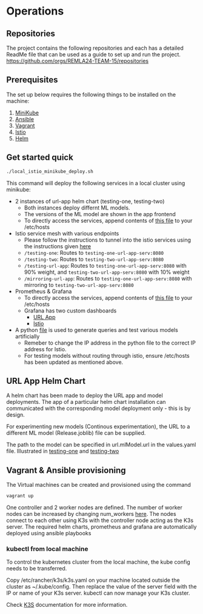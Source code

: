 # Operations

## Repositories
The project contains the following repositories and each has a detailed ReadMe file that can be used as a guide to set up and run the project. 
https://github.com/orgs/REMLA24-TEAM-15/repositories

## Prerequisites 
The set up below requires the following things to be installed on the machine:
1. [MiniKube](https://minikube.sigs.k8s.io/docs/start/?arch=%2Fwindows%2Fx86-64%2Fstable%2F.exe+download)
2. [Ansible](https://docs.ansible.com/ansible/latest/installation_guide/intro_installation.html)
3. [Vagrant](https://developer.hashicorp.com/vagrant/docs/installation)
4. [Istio](https://istio.io/latest/docs/setup/install/)
5. [Helm](https://helm.sh/docs/intro/install/)


## Get started quick
```sh
./local_istio_minikube_deploy.sh
```
This command will deploy the following services in a local cluster using minikube:
- 2 instances of url-app helm chart (testing-one, testing-two)
  - Both instances deploy differnt ML models.
  - The versions of the ML model are shown in the app frontend
  - To directly access the services, append contents of [this file](https://github.com/REMLA24-TEAM-15/Operation/blob/main/etc_hosts.txt) to your /etc/hosts
- Istio service mesh with various endpoints
  - Please follow the instructions to tunnel into the istio services using the instructions given [here](https://github.com/REMLA24-TEAM-15/Operation/blob/main/local_istio_minikube_deploy.sh)
  - `/testing-one`: Routes to `testing-one-url-app-serv:8080`
  - `/testing-two`: Routes to `testing-two-url-app-serv:8080`
  - `/testing-url-app`: Routes to `testing-one-url-app-serv:8080` with 90% weight, and `testing-two-url-app-serv:8080` with 10% weight
  - `/mirroring-url-app`: Routes to `testing-one-url-app-serv:8080` with mirroring to `testing-two-url-app-serv:8080`
- Prometheus & Grafana
  - To directly access the services, append contents of [this file](https://github.com/REMLA24-TEAM-15/Operation/blob/main/etc_hosts.txt) to your /etc/hosts
  - Grafana has two custom dashboards
    - [URL App](http://grafana-urlapp.local/d/_eX4mpl3/url-app-dashboard?orgId=1&refresh=5s)
    - [Istio](http://grafana-urlapp.local/d/G8wLrJIZk/istio-mesh-dashboard?orgId=1&var-datasource=prometheus)
- A python [file](https://github.com/REMLA24-TEAM-15/Operation/blob/main/query_generator.py) is used to generate queries and test various models artificially
  - Remeber to change the IP address in the python file to the correct IP address for Istio.
  - For testing models without routing through istio, ensure /etc/hosts has been updated as mentioned above.

## URL App Helm Chart
A helm chart has been made to deploy the URL app and model deployments. The app of a particular helm chart installation can communicated with the corresponding model deployment only - this is by design.

For experimenting new models (Continous experimentation), the URL to a different ML model (Release.joblib) file can be supplied.

The path to the model can be specified in url.mlModel.url in the values.yaml file. Illustrated in [testing-one](https://github.com/REMLA24-TEAM-15/Operation/blob/main/kubernetes/charts/testing-one-values.yaml) and [testing-two](https://github.com/REMLA24-TEAM-15/Operation/blob/main/kubernetes/charts/testing-two-values.yaml)

## Vagrant & Ansible provisioning
The Virtual machines can be created and provisioned using the command
```sh
vagrant up
```
One controller and 2 worker nodes are defined. The number of worker nodes can be increased by changing num_workers [here](https://github.com/REMLA24-TEAM-15/Operation/blob/main/Vagrantfile#L28). The nodes connect to each other using K3s with the controller node acting as the K3s server.
The required helm charts, prometheus and grafana are automatically deployed using ansible playbooks

### kubectl from local machine
To control the kubernetes cluster from the local machine, the kube config needs to be transferred.

Copy /etc/rancher/k3s/k3s.yaml on your machine located outside the cluster as ~/.kube/config. Then replace the value of the server field with the IP or name of your K3s server. kubectl can now manage your K3s cluster.

Check [K3S](https://docs.k3s.io/cluster-access) documentation for more information.

